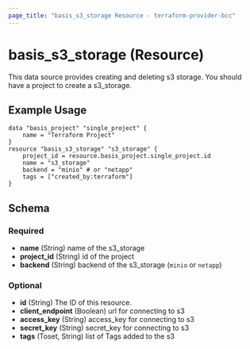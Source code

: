 ```yaml
---
page_title: "basis_s3_storage Resource - terraform-provider-bcc"
---
```

# basis_s3_storage (Resource)

This data source provides creating and deleting s3 storage. You should have a project to create a s3_storage.

## Example Usage

```hcl 
data "basis_project" "single_project" {
    name = "Terraform Project"
}
resource "basis_s3_storage" "s3_storage" {
    project_id = resource.basis_project.single_project.id
    name = "s3_storage"
    backend = "minio" # or "netapp"
    tags = ["created_by:terraform"]
}
```

## Schema

### Required

- **name** (String) name of the s3_storage
- **project_id** (String) id of the project
- **backend** (String) backend of the s3_storage (`minio` or `netapp`)

### Optional

- **id** (String) The ID of this resource.
- **client_endpoint** (Boolean) url for connecting to s3
- **access_key** (String) access_key for connecting to s3
- **secret_key** (String) secret_key for connecting to s3
- **tags** (Toset, String) list of Tags added to the s3
